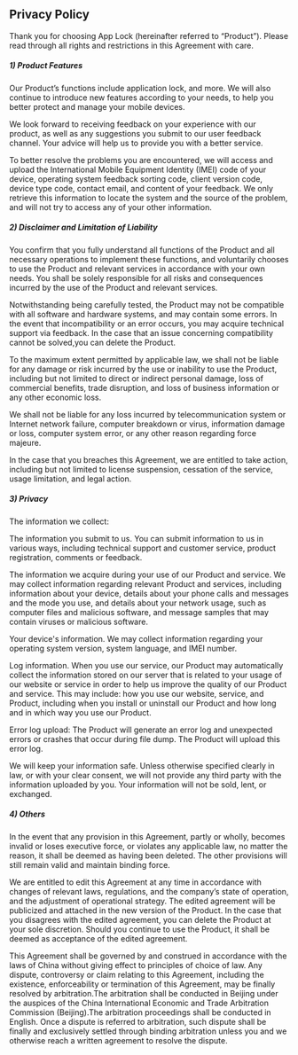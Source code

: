 
## Privacy Policy

Thank you for choosing App Lock (hereinafter referred to “Product”). Please read through all rights and restrictions in this Agreement with care.

##### 1) Product Features

Our Product’s functions include application lock, and more. We will also continue to introduce new features according to your needs, to help you better protect and manage your mobile devices.

We look forward to receiving feedback on your experience with our product, as well as any suggestions you submit to our user feedback channel. Your advice will help us to provide you with a better service.

To better resolve the problems you are encountered, we will access and upload the International Mobile Equipment Identity (IMEI) code of your device, operating system feedback sorting code, client version code, device type code, contact email, and content of your feedback. We only retrieve this information to locate the system and the source of the problem, and will not try to access any of your other information.

##### 2) Disclaimer and Limitation of Liability

You confirm that you fully understand all functions of the Product and all necessary operations to implement these functions, and voluntarily chooses to use the Product and relevant services in accordance with your own needs. You shall be solely responsible for all risks and consequences incurred by the use of the Product and relevant services.

Notwithstanding being carefully tested, the Product may not be compatible with all software and hardware systems, and may contain some errors. In the event that incompatibility or an error occurs, you may acquire technical support via feedback. In the case that an issue concerning compatibility cannot be solved,you can delete the Product.

To the maximum extent permitted by applicable law, we shall not be liable for any damage or risk incurred by the use or inability to use the Product, including but not limited to direct or indirect personal damage, loss of commercial benefits, trade disruption, and loss of business information or any other economic loss.

We shall not be liable for any loss incurred by telecommunication system or Internet network failure, computer breakdown or virus, information damage or loss, computer system error, or any other reason regarding force majeure.

In the case that you breaches this Agreement, we are entitled to take action, including but not limited to license suspension, cessation of the service, usage limitation, and legal action.

##### 3) Privacy

The information we collect:

The information you submit to us. You can submit information to us in various ways, including technical support and customer service, product registration, comments or feedback.

The information we acquire during your use of our Product and service. We may collect information regarding relevant Product and services, including information about your device, details about your phone calls and messages and the mode you use, and details about your network usage, such as computer files and malicious software, and message samples that may contain viruses or malicious software.

Your device's information. We may collect information regarding your operating system version, system language, and IMEI number.

Log information. When you use our service, our Product may automatically collect the information stored on our server that is related to your usage of our website or service in order to help us improve the quality of our Product and service. This may include: how you use our website, service, and Product, including when you install or uninstall our Product and how long and in which way you use our Product.

Error log upload: The Product will generate an error log and unexpected errors or crashes that occur during file dump. The Product will upload this error log.

We will keep your information safe. Unless otherwise specified clearly in law, or with your clear consent, we will not provide any third party with the information uploaded by you. Your information will not be sold, lent, or exchanged.

##### 4) Others

In the event that any provision in this Agreement, partly or wholly, becomes invalid or loses executive force, or violates any applicable law, no matter the reason, it shall be deemed as having been deleted. The other provisions will still remain valid and maintain binding force.

We are entitled to edit this Agreement at any time in accordance with changes of relevant laws, regulations, and the company’s state of operation, and the adjustment of operational strategy. The edited agreement will be publicized and attached in the new version of the Product. In the case that you disagrees with the edited agreement, you can delete the Product at your sole discretion. Should you continue to use the Product, it shall be deemed as acceptance of the edited agreement.

This Agreement shall be governed by and construed in accordance with the laws of China without giving effect to principles of choice of law. Any dispute, controversy or claim relating to this Agreement, including the existence, enforceability or termination of this Agreement, may be finally resolved by arbitration.The arbitration shall be conducted in Beijing under the auspices of the China International Economic and Trade Arbitration Commission (Beijing).The arbitration proceedings shall be conducted in English. Once a dispute is referred to arbitration, such dispute shall be finally and exclusively settled through binding arbitration unless you and we otherwise reach a written agreement to resolve the dispute.
